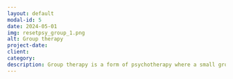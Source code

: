 ```yaml
---
layout: default
modal-id: 5
date: 2024-05-01
img: resetpsy_group_1.png
alt: Group therapy
project-date: 
client: 
category: 
description: Group therapy is a form of psychotherapy where a small group of individuals meet regularly with a therapist to work on shared therapeutic goals. It provides a supportive and interactive environment where participants can learn from each other's experiences, gain insights into their own behavior, and develop coping strategies. As a psychologist with extensive experience in group therapy, I've had the privilege of facilitating numerous groups of varying sizes and compositions. I'm adept at creating a safe and inclusive space where individuals feel comfortable sharing their thoughts and feelings. My experience has equipped me with the skills to effectively manage group dynamics, facilitate meaningful interactions, and guide participants towards positive change and personal growth. I find it incredibly rewarding to witness the power of group support and the transformative impact it can have on individuals' lives.
---
```


